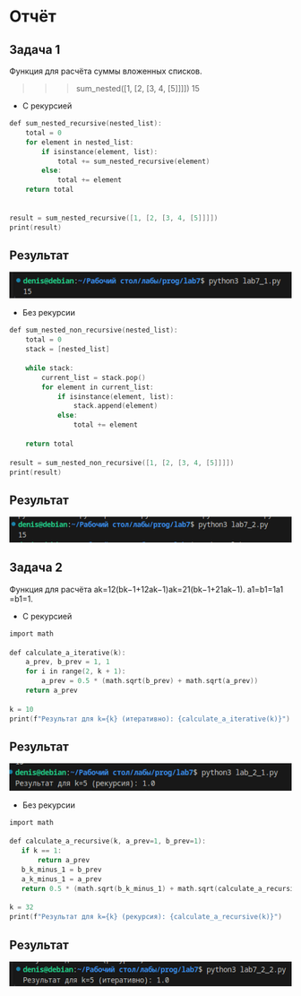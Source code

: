 # Отчёт 
## Задача 1

Функция для расчёта суммы вложенных списков.
>>> sum_nested([1, [2, [3, 4, [5]]]])
15

 - С рекурсией

```c
def sum_nested_recursive(nested_list):
    total = 0
    for element in nested_list:
        if isinstance(element, list):
            total += sum_nested_recursive(element)
        else:
            total += element
    return total


result = sum_nested_recursive([1, [2, [3, 4, [5]]]])
print(result)
```

## Результат

![Скриншот](pics7/1.png)

 - Без рекурсии

```c
def sum_nested_non_recursive(nested_list):
    total = 0
    stack = [nested_list] 

    while stack:
        current_list = stack.pop()
        for element in current_list:
            if isinstance(element, list):
                stack.append(element)
            else:
                total += element

    return total

result = sum_nested_non_recursive([1, [2, [3, 4, [5]]]])
print(result)
```

## Результат

![Скриншот](pics7/2.png)

## Задача 2

Функция для расчёта ak=12(bk−1+12ak−1)ak​=21​(bk−1​+21​ak−1​). a1=b1=1a1​=b1​=1.

 - С рекурсией

```c
import math

def calculate_a_iterative(k):
    a_prev, b_prev = 1, 1  
    for i in range(2, k + 1):
        a_prev = 0.5 * (math.sqrt(b_prev) + math.sqrt(a_prev))
    return a_prev

k = 10
print(f"Результат для k={k} (итеративно): {calculate_a_iterative(k)}")
```

## Результат

![Скриншот](pics7/3.png)

 - Без рекурсии

 ```c
 import math

def calculate_a_recursive(k, a_prev=1, b_prev=1):
    if k == 1:
        return a_prev
    b_k_minus_1 = b_prev
    a_k_minus_1 = a_prev
    return 0.5 * (math.sqrt(b_k_minus_1) + math.sqrt(calculate_a_recursive(k - 1, a_k_minus_1, b_k_minus_1)))

k = 32
print(f"Результат для k={k} (рекурсия): {calculate_a_recursive(k)}")
```

## Результат

![Скриншот](pics7/4.png)